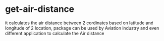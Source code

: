 # get-air-distance
it calculates the air distance between 2 cordinates based on latitude and longitude of 2 location, package can be used by Aviation industry and even different application to calculate the Air distance
